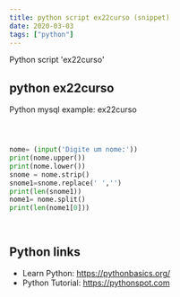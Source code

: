 ```yaml
---
title: python script ex22curso (snippet)
date: 2020-03-03
tags: ["python"]
---
```

Python script 'ex22curso'


## python ex22curso

Python mysql example: ex22curso

```python



nome= (input('Digite um nome:'))
print(nome.upper())
print(nome.lower())
snome = nome.strip()
snome1=snome.replace(' ','')
print(len(snome1))
nome1= nome.split()
print(len(nome1[0]))




```

## Python links

- Learn Python: https://pythonbasics.org/
- Python Tutorial: https://pythonspot.com
